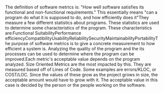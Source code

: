 The definition of software metrics is: "How well software satisfies its functional and non-functional requirements." This essentially means "can a program do what it is supposed to do, and how efficiently does it"They measure a few different statistics about programs. These statistics are used to determine some characteristics of the program. These characteristics are:Functional SuitabilityPerformance efficiencyCompatibilityUsabilityReliabilitySecurityMaintainabilityPortabilityThe purpose of software metrics is to give a concrete measurement to how efficient a system is. Analyzing the quality of the program and the its processes can be used to determine where the program can be improved.Each metric's acceptable value depends on the program analyzed. Size Oriented Metrics are the most impacted by this. They are measured based off of Lines of Code. Some examples are errors/KLOC, or COST/LOC. Since the values of these grow as the project grows in size, the acceptable amount would have to grow with it. The acceptable value in this case is decided by the person or the people working on the software.
